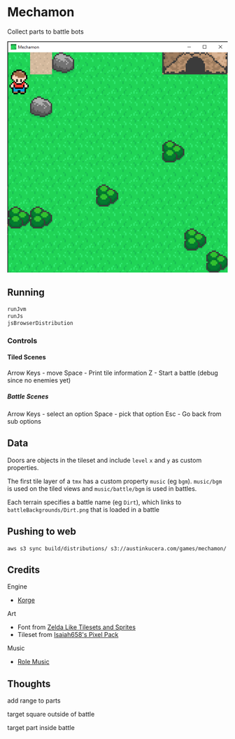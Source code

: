 # Mechamon

Collect parts to battle bots

[![](example.png)](https://austinkucera.com/games/mechamon)

## Running

```
runJvm
runJs
jsBrowserDistribution
```

### Controls

#### Tiled Scenes

Arrow Keys - move
Space - Print tile information
Z - Start a battle (debug since no enemies yet)

##### Battle Scenes

Arrow Keys - select an option
Space - pick that option
Esc - Go back from sub options

## Data

Doors are objects in the tileset and include `level` `x` and `y` as custom properties.

The first tile layer of a `tmx` has a custom property `music` (eg `bgm`). `music/bgm` is used on the tiled views and `music/battle/bgm` is used in battles.

Each terrain specifies a battle name (eg `Dirt`), which links to `battleBackgrounds/Dirt.png` that is loaded in a battle

## Pushing to web

```
aws s3 sync build/distributions/ s3://austinkucera.com/games/mechamon/
```

## Credits

Engine
- [Korge](https://github.com/korlibs/korge)

Art
- Font from [Zelda Like Tilesets and Sprites](https://opengameart.org/content/zelda-like-tilesets-and-sprites)
- Tileset from [Isaiah658's Pixel Pack](https://opengameart.org/content/isaiah658s-pixel-pack-2)

Music
- [Role Music](https://freemusicarchive.org/music/Rolemusic/The_Pirate_And_The_Dancer)



## Thoughts

add range to parts

target square outside of battle

target part inside battle